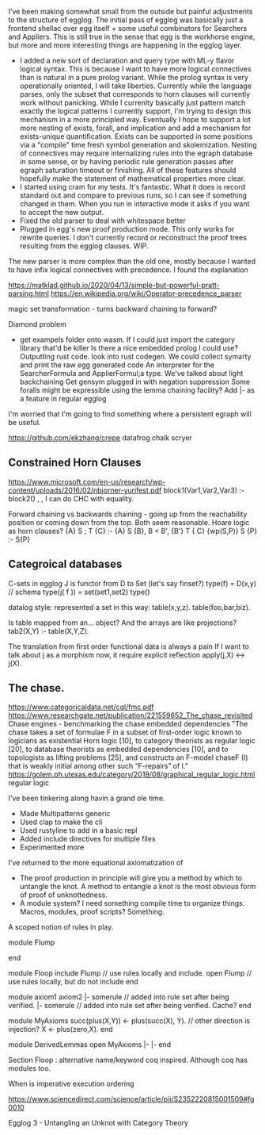 


I've been making somewhat small from the outside but painful adjustments to the structure of egglog. The initial pass of egglog was basically just a frontend shellac over egg itself + some useful combinators for Searchers and Appliers. This is still true in the sense that egg is the workhorse engine, but more and more interesting things are happening in the egglog layer. 

- I added a new sort of declaration and query type with ML-y flavor logical syntax. This is because I want to have more logical connectives than is natural in a pure prolog variant. While the prolog syntax is very operationally oriented, I will take liberties. Currently while the language parses, only the subset that corresponds to horn clauses will currently work without panicking. While I currenlty basically just pattern match exactly the logical patterns I currently support, I'm trying to design this mechanism in a more principled way. Eventually I hope to support a lot more nesting of exists, forall, and implication and add a mechanism for exists-unique quantification. Exists can be supported in some positions via a "compile" time fresh symbol generation and skolemization. Nesting of connectives may require internalizing rules into the egraph database in some sense, or by having periodic rule generation passes after egraph saturation timeout or finishing. All of these features should hopefully make the statement of mathematical properties more clear.
- I started using cram for my tests. It's fantastic. What it does is record standard out and compare to previous runs, so I can see if something changed in them. When you run in interactive mode it asks if you want to accept the new output.
- Fixed the old parser to deal with whitespace better
- Plugged in egg's new proof production mode. This only works for rewrite queries. I don't currently record or reconstruct the proof trees resulting from the egglog clauses. WIP.

The new parser is more complex than the old one, mostly because I wanted to have infix logical connectives with precedence. I found the explanation


https://matklad.github.io/2020/04/13/simple-but-powerful-pratt-parsing.html
https://en.wikipedia.org/wiki/Operator-precedence_parser

magic set transformation - turns backward chaining to forward?

Diamond problem 
- get exampels folder onto wasm. If I could just import the category library that'd be killer
Is there a nice embedded prolog I could use?
Outputting rust code. look into rust codegen. We could collect symarty and print the raw egg generated code
An interpreter for the SearcherFormula and ApplierFormul;a type.
We've talked about light backchaining
Get gensym plugged in with negation suppression
Some foralls might be expressible using the lemma chaining facility? Add |- as a feature in regular egglog

I'm worried that I'm going to find something where a persistent egraph will be useful.

https://github.com/ekzhang/crepe
datafrog
chalk
scryer



## Constrained Horn Clauses
https://www.microsoft.com/en-us/research/wp-content/uploads/2016/02/nbjorner-yurifest.pdf
block1(Var1,Var2,Var3) :- block2() , , 
I can do CHC with equality.

Forward chaining vs backwards chaining - going up from the reachability position or coming down from the top.
Both seem reasonable.
Hoare logic as horn clauses?
{A} S ; T {C} :- {A} S {B}, B < B', {B'} T { C}
{wp(S,P)} S {P} :- S{P}


## Categroical databases

C-sets in egglog
J is functor from D to Set (let's say finset?)
type(f) = D(x,y) // schema
type(j( f )) = set(set1,set2)
type()

datalog style: represented a set in this way:
table(x,y,z).
table(foo,bar,biz).

Is table mapped from an... object?
And the arrays are like projections?
tab2(X,Y) :- table(X,Y,Z).



The translation from first order functional data is always a pain
If I want to talk about j as a morphism now, it require explicit reflection
apply(j,X) <-> j(X).











## The chase.
https://www.categoricaldata.net/cql/fmc.pdf
https://www.researchgate.net/publication/221559652_The_chase_revisited
Chase engines - benchmarking the chase
embedded dependencies
"The chase takes a set of formulae F in
a subset of first-order logic known to logicians as existential Horn logic [10], to
category theorists as regular logic [20], to database theorists as embedded dependencies [10], and to topologists as lifting problems [25], and constructs an F-model
chaseF (I) that is weakly initial among other such “F-repairs” of I."
https://golem.ph.utexas.edu/category/2019/08/graphical_regular_logic.html regular logic


I've been tinkering along havin a grand ole time.

- Made Multipatterns generic
- Used clap to make the cli
- Used rustyline to add in a basic repl
- Added include directives for multiple files
- Experimented more


I've returned to the more equational axiomatization of 

- The proof production in principle will give you a method by which to untangle the knot. A method to entangle a knot is the most obvious form of proof of unknottedness.
- A module system? I need something compile time to organize things. Macros, modules, proof scripts? Something.

A scoped notion of rules in play. 

module Flump
    
end

module Floop
    include Flump  // use rules locally and include.
    open Flump // use rules locally, but do not include
end

module
    axiom1
    axiom2
    |- somerule // added into rule set after being verified.
    |- somerule // added into rule set after being verified. Cache?
end

module MyAxioms
   succ(plus(X,Y)) <- plus(succ(X), Y). // other direction is injection?
   X <- plus(zero,X).
end

module DerivedLemmas
    open MyAxioms
    |-
    |- 
end

Section Floop : alternative name/keyword coq inspired. Although coq has modules too.


When is imperative execution ordering

https://www.sciencedirect.com/science/article/pii/S2352220815001509#fg0010

Egglog 3 - Untangling an Unknot with Category Theory